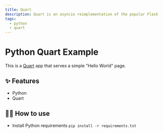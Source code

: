 ```yaml
---
title: Quart
description: Quart is an asyncio reimplementation of the popular Flask microframework API.
tags:
  - python
  - quart
---
```


# Python Quart Example

This is a [Quart](https://quart.palletsprojects.com/en/latest/) app that serves a simple "Hello World" page.

<!-- [![Deploy on Railway](https://railway.app/button.svg)](link) -->

## ✨ Features

- Python
- Quart

## 💁‍♀️ How to use

- Install Python requirements `pip install -r requirements.txt`
